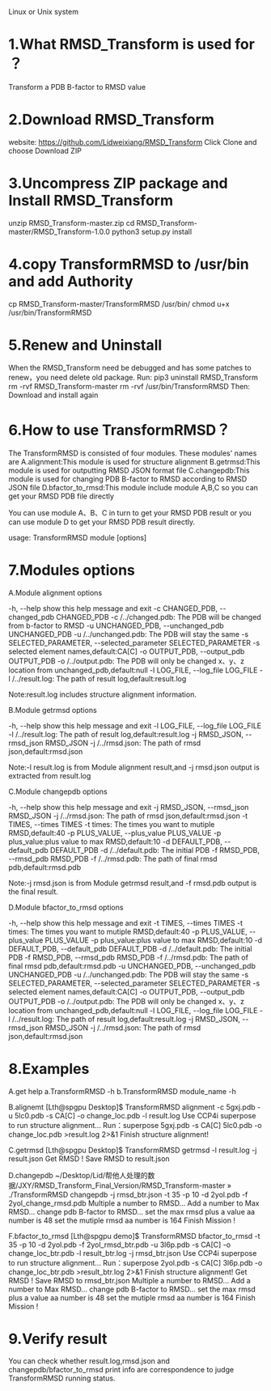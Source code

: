 Linux or Unix system

# 1.What RMSD_Transform is used for ？ 
Transform a PDB B-factor to RMSD value

# 2.Download RMSD_Transform
website: https://github.com/Lidweixiang/RMSD_Transform
Click Clone and choose Download ZIP

# 3.Uncompress ZIP package and Install RMSD_Transform
unzip RMSD_Transform-master.zip
cd RMSD_Transform-master/RMSD_Transform-1.0.0
python3 setup.py install

# 4.copy TransformRMSD to /usr/bin and add Authority
cp RMSD_Transform-master/TransformRMSD /usr/bin/ 
chmod u+x /usr/bin/TransformRMSD

# 5.Renew and Uninstall
When the RMSD_Transform need be debugged and has some patches to renew，you need delete old package.
Run:
pip3 uninstall RMSD_Transform
rm -rvf RMSD_Transform-master
rm -rvf /usr/bin/TransformRMSD
Then:
Download and install again

# 6.How to use TransformRMSD？
The TransformRMSD is consisted of four modules.
These modules' names are 
A.alignment:This module is used for structure alignment
B.getrmsd:This module is used for outputting RMSD JSON format file
C.changepdb:This module is used for changing PDB B-factor to RMSD according to RMSD JSON file
D.bfactor_to_rmsd:This module include module A,B,C so you can get your RMSD PDB file directly

You can use module A、B、C in turn to get your RMSD PDB result or you can use module D to get your RMSD PDB result directly.

usage: TransformRMSD module [options]

# 7.Modules options
A.Module alignment options

  -h, --help            show this help message and exit
  -c CHANGED_PDB, --changed_pdb CHANGED_PDB
                        -c /../changed.pdb: The PDB will be changed from
                        b-factor to RMSD
  -u UNCHANGED_PDB, --unchanged_pdb UNCHANGED_PDB
                        -u /../unchanged.pdb: The PDB will stay the same
  -s SELECTED_PARAMETER, --selected_parameter SELECTED_PARAMETER
                        -s selected element names,default:CA[C]
  -o OUTPUT_PDB, --output_pdb OUTPUT_PDB
                        -o /../output.pdb: The PDB will only be changed x、y、z
                        location from unchanged_pdb,default:null
  -l LOG_FILE, --log_file LOG_FILE
                        -l /../result.log: The path of result
                        log,default:result.log

Note:result.log includes structure alignment information.

B.Module getrmsd options

  -h, --help            show this help message and exit
  -l LOG_FILE, --log_file LOG_FILE
                        -l /../result.log: The path of result
                        log,default:result.log
  -j RMSD_JSON, --rmsd_json RMSD_JSON
                        -j /../rmsd.json: The path of rmsd
                        json,default:rmsd.json

Note:-l result.log is from Module alignment result,and -j rmsd.json output is extracted from result.log 

C.Module changepdb options

  -h, --help            show this help message and exit
  -j RMSD_JSON, --rmsd_json RMSD_JSON
                        -j /../rmsd.json: The path of rmsd
                        json,default:rmsd.json
  -t TIMES, --times TIMES
                        -t times: The times you want to mutiple
                        RMSD,default:40
  -p PLUS_VALUE, --plus_value PLUS_VALUE
                        -p plus_value:plus value to max RMSD,default:10
  -d DEFAULT_PDB, --default_pdb DEFAULT_PDB
                        -d /../default.pdb: The initial PDB
  -f RMSD_PDB, --rmsd_pdb RMSD_PDB
                        -f /../rmsd.pdb: The path of final rmsd
                        pdb,default:rmsd.pdb

Note:-j rmsd.json is from Module getrmsd result,and -f rmsd.pdb output is the final result. 

D.Module bfactor_to_rmsd options
  
  -h, --help            show this help message and exit
  -t TIMES, --times TIMES
                        -t times: The times you want to mutiple
                        RMSD,default:40
  -p PLUS_VALUE, --plus_value PLUS_VALUE
                        -p plus_value:plus value to max RMSD,default:10
  -d DEFAULT_PDB, --default_pdb DEFAULT_PDB
                        -d /../default.pdb: The initial PDB
  -f RMSD_PDB, --rmsd_pdb RMSD_PDB
                        -f /../rmsd.pdb: The path of final rmsd
                        pdb,default:rmsd.pdb
  -u UNCHANGED_PDB, --unchanged_pdb UNCHANGED_PDB
                        -u /../unchanged.pdb: The PDB will stay the same
  -s SELECTED_PARAMETER, --selected_parameter SELECTED_PARAMETER
                        -s selected element names,default:CA[C]
  -o OUTPUT_PDB, --output_pdb OUTPUT_PDB
                        -o /../output.pdb: The PDB will only be changed x、y、z
                        location from unchanged_pdb,default:null
  -l LOG_FILE, --log_file LOG_FILE
                        -l /../result.log: The path of result
                        log,default:result.log
  -j RMSD_JSON, --rmsd_json RMSD_JSON
                        -j /../rmsd.json: The path of rmsd
                        json,default:rmsd.json

# 8.Examples
A.get help 
a.TransformRMSD -h
b.TransformRMSD module_name -h

B.alignemt 
[Lth@spgpu Desktop]$ TransformRMSD alignment -c 5gxj.pdb -u 5lc0.pdb -s CA[C] -o change_loc.pdb -l result.log
Use CCP4i superpose to run structure alignment...
Run：superpose 5gxj.pdb -s CA[C] 5lc0.pdb -o change_loc.pdb >result.log 2>&1
Finish structure alignment!

C.getrmsd
[Lth@spgpu Desktop]$ TransformRMSD getrmsd -l result.log -j result.json
Get RMSD !
Save RMSD to result.json

D.changepdb
~/Desktop/Lid/帮他人处理的数据/JXY/RMSD_Transform_Final_Version/RMSD_Transform-master » ./TransformRMSD changepdb -j rmsd_btr.json -t 35 -p 10 -d 2yol.pdb -f 2yol_change_rmsd.pdb
Multiple a number to RMSD...
Add a number to Max RMSD...
change pdb B-factor to RMSD...
set the max rmsd plus a value aa number is 48
set the mutiple rmsd aa number is 164
Finish Mission !

F.bfactor_to_rmsd
[Lth@spgpu demo]$ TransformRMSD bfactor_to_rmsd -t 35 -p 10 -d 2yol.pdb -f 2yol_rmsd_btr.pdb -u 3l6p.pdb -s CA[C] -o change_loc_btr.pdb -l result_btr.log -j rmsd_btr.json
Use CCP4i superpose to run structure alignment...
Run：superpose 2yol.pdb -s CA[C] 3l6p.pdb -o change_loc_btr.pdb >result_btr.log 2>&1
Finish structure alignment!
Get RMSD !
Save RMSD to rmsd_btr.json
Multiple a number to RMSD...
Add a number to Max RMSD...
change pdb B-factor to RMSD...
set the max rmsd plus a value aa number is 48
set the mutiple rmsd aa number is 164
Finish Mission !

# 9.Verify result
You can check whether result.log,rmsd.json and changepdb/bfactor_to_rmsd print info are correspondence to judge TransformRMSD running status.
